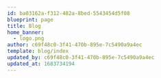 ```yaml
---
id: ba03162a-f312-482a-8bed-5543454d5f08
blueprint: page
title: Blog
home_banner:
  - logo.png
author: c69f48c0-3f41-470b-895e-7c5490a9a4ec
template: blog/index
updated_by: c69f48c0-3f41-470b-895e-7c5490a9a4ec
updated_at: 1683734194
---
```

